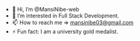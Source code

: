 - 👋 Hi, I’m @MansiNibe-web
- 👀 I’m interested in Full Stack Development.
- 📫 How to reach me => mansinibe03@gmail.com
- ⚡ Fun fact: I am a university gold medalist.

